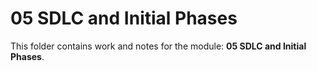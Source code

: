 # 05 SDLC and Initial Phases

This folder contains work and notes for the module: **05 SDLC and Initial Phases**.